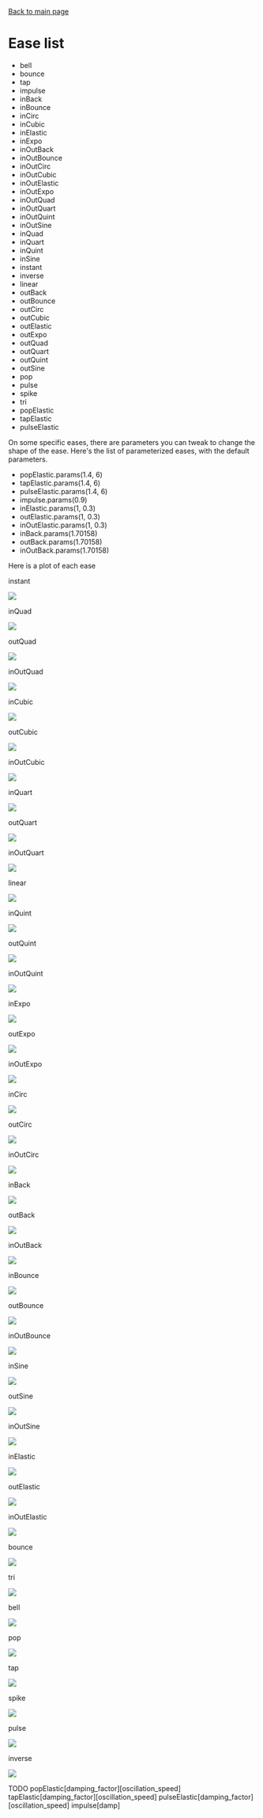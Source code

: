 <head><title>Ease List | The Mirin Template</title></head>

[Back to main page](..)
# Ease list

* bell
* bounce
* tap
* impulse
* inBack
* inBounce
* inCirc
* inCubic
* inElastic
* inExpo
* inOutBack
* inOutBounce
* inOutCirc
* inOutCubic
* inOutElastic
* inOutExpo
* inOutQuad
* inOutQuart
* inOutQuint
* inOutSine
* inQuad
* inQuart
* inQuint
* inSine
* instant
* inverse
* linear
* outBack
* outBounce
* outCirc
* outCubic
* outElastic
* outExpo
* outQuad
* outQuart
* outQuint
* outSine
* pop
* pulse
* spike
* tri
* popElastic
* tapElastic
* pulseElastic

On some specific eases, there are parameters you can tweak to change the shape of the ease.
Here's the list of parameterized eases, with the default parameters.
* popElastic.params(1.4, 6)
* tapElastic.params(1.4, 6)
* pulseElastic.params(1.4, 6)
* impulse.params(0.9)
* inElastic.params(1, 0.3)
* outElastic.params(1, 0.3)
* inOutElastic.params(1, 0.3)
* inBack.params(1.70158)
* outBack.params(1.70158)
* inOutBack.params(1.70158)

Here is a plot of each ease

instant

<img src="eases/instant.png"/>

inQuad

<img src="eases/inQuad.png"/>

outQuad

<img src="eases/outQuad.png"/>

inOutQuad

<img src="eases/inOutQuad.png"/>

inCubic

<img src="eases/inCubic.png"/>

outCubic

<img src="eases/outCubic.png"/>

inOutCubic

<img src="eases/inOutCubic.png"/>

inQuart

<img src="eases/inQuart.png"/>

outQuart

<img src="eases/outQuart.png"/>

inOutQuart

<img src="eases/inOutQuart.png"/>

linear

<img src="eases/linear.png"/>

inQuint

<img src="eases/inQuint.png"/>

outQuint

<img src="eases/outQuint.png"/>

inOutQuint

<img src="eases/inOutQuint.png"/>

inExpo

<img src="eases/inExpo.png"/>

outExpo

<img src="eases/outExpo.png"/>

inOutExpo

<img src="eases/inOutExpo.png"/>

inCirc

<img src="eases/inCirc.png"/>

outCirc

<img src="eases/outCirc.png"/>

inOutCirc

<img src="eases/inOutCirc.png"/>

inBack

<img src="eases/inBack.png"/>

outBack

<img src="eases/outBack.png"/>

inOutBack

<img src="eases/inOutBack.png"/>

inBounce

<img src="eases/inBounce.png"/>

outBounce

<img src="eases/outBounce.png"/>

inOutBounce

<img src="eases/inOutBounce.png"/>

inSine

<img src="eases/inSine.png"/>

outSine

<img src="eases/outSine.png"/>

inOutSine

<img src="eases/inOutSine.png"/>

inElastic

<img src="eases/inElastic.png"/>

outElastic

<img src="eases/outElastic.png"/>

inOutElastic

<img src="eases/inOutElastic.png"/>

bounce

<img src="eases/bounce.png"/>

tri

<img src="eases/tri.png"/>

bell

<img src="eases/bell.png"/>

pop

<img src="eases/pop.png"/>

tap

<img src="eases/tap.png"/>

spike

<img src="eases/spike.png"/>

pulse

<img src="eases/pulse.png"/>

inverse

<img src="eases/inverse.png"/>

TODO
popElastic[damping_factor][oscillation_speed]
tapElastic[damping_factor][oscillation_speed]
pulseElastic[damping_factor][oscillation_speed]
impulse[damp]

